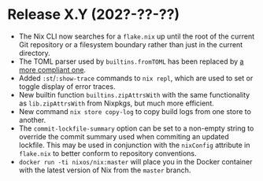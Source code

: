 # Release X.Y (202?-??-??)

* The Nix CLI now searches for a `flake.nix` up until the root of the current
  Git repository or a filesystem boundary rather than just in the current
  directory.
* The TOML parser used by `builtins.fromTOML` has been replaced by [a
  more compliant one](https://github.com/ToruNiina/toml11).
* Added `:st`/`:show-trace` commands to `nix repl`, which are used to
  set or toggle display of error traces.
* New builtin function `builtins.zipAttrsWith` with the same
  functionality as `lib.zipAttrsWith` from Nixpkgs, but much more
  efficient.
* New command `nix store copy-log` to copy build logs from one store
  to another.
* The `commit-lockfile-summary` option can be set to a non-empty
  string to override the commit summary used when commiting an updated
  lockfile.  This may be used in conjunction with the `nixConfig`
  attribute in `flake.nix` to better conform to repository
  conventions.
* `docker run -ti nixos/nix:master` will place you in the Docker
  container with the latest version of Nix from the `master` branch.
